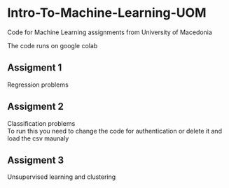 # Intro-To-Machine-Learning-UOM

Code for Machine Learning assignments from University of Macedonia

The code runs on google colab

## Assigment 1

Regression problems

## Assigment 2

Classification problems
<br>
To run this you need to change the code for authentication or delete it and load the csv maunaly

## Assigment 3

Unsupervised learning and clustering
